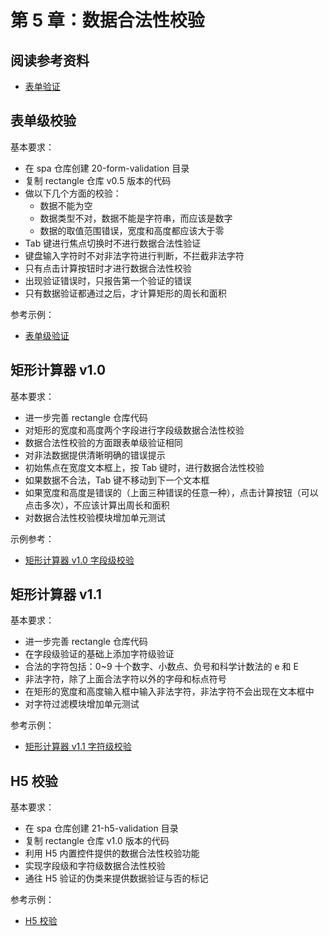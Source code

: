 # 第 5 章：数据合法性校验

## 阅读参考资料

- [表单验证](https://developer.mozilla.org/zh-CN/docs/Learn/HTML/Forms/Data_form_validation)

## 表单级校验

基本要求：
- 在 spa 仓库创建 20-form-validation 目录
- 复制 rectangle 仓库 v0.5 版本的代码
- 做以下几个方面的校验：
  - 数据不能为空
  - 数据类型不对，数据不能是字符串，而应该是数字
  - 数据的取值范围错误，宽度和高度都应该大于零
- Tab 键进行焦点切换时不进行数据合法性验证
- 键盘输入字符时不对非法字符进行判断，不拦截非法字符
- 只有点击计算按钮时才进行数据合法性校验
- 出现验证错误时，只报告第一个验证的错误
- 只有数据验证都通过之后，才计算矩形的周长和面积

参考示例：
- [表单级验证](https://fe.wangding.in/02-validation/02-form-validation.html)

## 矩形计算器 v1.0

基本要求：
- 进一步完善 rectangle 仓库代码
- 对矩形的宽度和高度两个字段进行字段级数据合法性校验
- 数据合法性校验的方面跟表单级验证相同
- 对非法数据提供清晰明确的错误提示
- 初始焦点在宽度文本框上，按 Tab 键时，进行数据合法性校验
- 如果数据不合法，Tab 键不移动到下一个文本框
- 如果宽度和高度是错误的（上面三种错误的任意一种），点击计算按钮（可以点击多次），不应该计算出周长和面积
- 对数据合法性校验模块增加单元测试

示例参考：
- [矩形计算器 v1.0 字段级校验](https://github.com/wangding/rectangle/commit/e8acaf597de40fdb8ec3ca32ec0a7c965b9bee41?diff=split)

## 矩形计算器 v1.1

基本要求：
- 进一步完善 rectangle 仓库代码
- 在字段级验证的基础上添加字符级验证
- 合法的字符包括：0~9 十个数字、小数点、负号和科学计数法的 e 和 E
- 非法字符，除了上面合法字符以外的字母和标点符号
- 在矩形的宽度和高度输入框中输入非法字符，非法字符不会出现在文本框中
- 对字符过滤模块增加单元测试

参考示例：
- [矩形计算器 v1.1 字符级校验](https://wangding.github.io/rectangle/)


## H5 校验

基本要求：
- 在 spa 仓库创建 21-h5-validation 目录
- 复制 rectangle 仓库 v1.0 版本的代码
- 利用 H5 内置控件提供的数据合法性校验功能
- 实现字段级和字符级数据合法性校验
- 通往 H5 验证的伪类来提供数据验证与否的标记

参考示例：
- [H5 校验](https://fe.wangding.in/02-validation/03-h5-validation.html)
